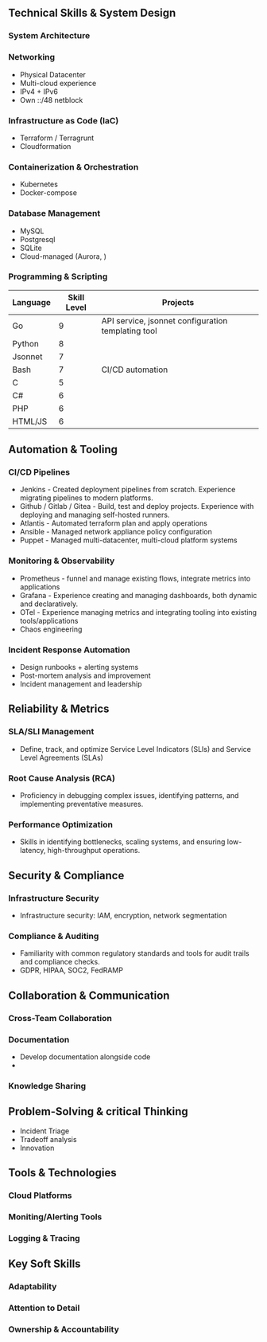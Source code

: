 

## Technical Skills & System Design

### System Architecture

### Networking

* Physical Datacenter
* Multi-cloud experience
* IPv4 + IPv6
* Own ::/48 netblock

### Infrastructure as Code (IaC)

* Terraform / Terragrunt
* Cloudformation

### Containerization & Orchestration

* Kubernetes
* Docker-compose

### Database Management

* MySQL
* Postgresql
* SQLite
* Cloud-managed (Aurora, )

### Programming & Scripting

| Language | Skill Level | Projects                                           |
| -------- | ----------- | -------------------------------------------------- |
| Go       | 9           | API service, jsonnet configuration templating tool |
| Python   | 8           |                                                    |
| Jsonnet  | 7           |                                                    |
| Bash     | 7           | CI/CD automation                                   |
| C        | 5           |                                                    |
| C#       | 6           |                                                    |
| PHP      | 6           |                                                    |
| HTML/JS  | 6           |                                                    |

## Automation & Tooling

### CI/CD Pipelines

* Jenkins - Created deployment pipelines from scratch.  Experience migrating pipelines to modern platforms.
* Github / Gitlab / Gitea - Build, test and deploy projects.  Experience with deploying and managing self-hosted runners.
* Atlantis - Automated terraform plan and apply operations
* Ansible - Managed network appliance policy configuration
* Puppet - Managed multi-datacenter, multi-cloud platform systems

### Monitoring & Observability

* Prometheus - funnel and manage existing flows, integrate metrics into applications
* Grafana - Experience creating and managing dashboards, both dynamic and declaratively.
* OTel - Experience managing metrics and integrating tooling into existing tools/applications
* Chaos engineering

### Incident Response Automation

* Design runbooks + alerting systems
* Post-mortem analysis and improvement
* Incident management and leadership

## Reliability & Metrics

### SLA/SLI Management

* Define, track, and optimize Service Level Indicators (SLIs) and Service Level Agreements (SLAs)

### Root Cause Analysis (RCA)

* Proficiency in debugging complex issues, identifying patterns, and implementing preventative measures.

### Performance Optimization

* Skills in identifying bottlenecks, scaling systems, and ensuring low-latency, high-throughput operations.

## Security & Compliance

### Infrastructure Security

* Infrastructure security: IAM, encryption, network segmentation

### Compliance & Auditing

* Familiarity with common regulatory standards and tools for audit trails and compliance checks.
* GDPR, HIPAA, SOC2, FedRAMP

## Collaboration & Communication

### Cross-Team Collaboration

### Documentation

* Develop documentation alongside code
* 

### Knowledge Sharing

## Problem-Solving & critical Thinking

* Incident Triage
* Tradeoff analysis
* Innovation

## Tools & Technologies

### Cloud Platforms

### Moniting/Alerting Tools

### Logging & Tracing

## Key Soft Skills

### Adaptability

### Attention to Detail

### Ownership & Accountability